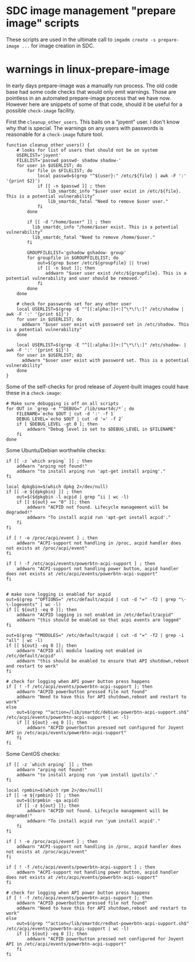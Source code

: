 <!--
    This Source Code Form is subject to the terms of the Mozilla Public
    License, v. 2.0. If a copy of the MPL was not distributed with this
    file, You can obtain one at http://mozilla.org/MPL/2.0/.
-->

<!--
    Copyright (c) 2014, Joyent, Inc.
-->

# SDC image management "prepare image" scripts

These scripts are used in the ultimate call to `imgadm create -s prepare-image
...` for image creation in SDC.


# warnings in linux-prepare-image

In early days prepare-image was a manually run process. The old code base
had some code checks that would only emit warnings. Those are pointless in an
automated prepare-image process that we have now. However here are snippets of
some of that code, should it be useful for a possible `check-image` facility.


First the `cleanup_other_users`. This bails on a "joyent" user. I don't know
why that is special. The warnings on any users with passwords is reasonable
for a `check-image` future tool.

    function cleanup_other_users() {
        # looks for list of users that should not be on system
        USERLIST='joyent'
        FILELIST='passwd passwd- shadow shadow-'
        for user in $USERLIST; do
            for file in $FILELIST; do
                local passwd=$(grep "^${user}:" /etc/${file} | awk -F ':' '{print $2}')
                if [[ -n $passwd ]] ; then
                    lib_smartdc_info "$user user exist in /etc/${file}. This is a potential vulnerability"
                    lib_smartdc_fatal "Need to remove $user user."
                fi
            done

            if [[ -d "/home/$user" ]] ; then
              lib_smartdc_info "/home/$user exist. This is a potential vulnerability"
              lib_smartdc_fatal "Need to remove /home/$user."
            fi

            GROUPFILELIST='gshadow gshadow- group'
            for groupfile in $GROUPFILELIST; do
                out=$(grep $user /etc/${groupfile} || true)
                if [[ -n $out ]]; then
                   addwarn "$user user exist /etc/${groupfile}. This is a potential vulnerability and user should be removed."
                fi
            done
        done

        # check for passwords set for any other user
        local USERLIST=$(grep -E "^[[:alpha:]]+:[^\*\!\:]" /etc/shadow | awk -F ':' '{print $1}')
        for user in $USERLIST; do
          addwarn "$user user exist with password set in /etc/shadow. This is a potential vulnerability"
        done

        local USERLIST=$(grep -E "^[[:alpha:]]+:[^\*\!\:]" /etc/shadow- | awk -F ':' '{print $1}')
        for user in $USERLIST; do
          addwarn "$user user exist with password set. This is a potential vulnerability"
        done
    }


Some of the self-checks for prod release of Joyent-built images could have
these in a `check-image`:

    # Make sure debugging is off on all scripts
    for OUT in `grep -e "^DEBUG=" /lib/smartdc/*`; do
        FILENAME=`echo $OUT | cut -d ':' -f 1`
        DEBUG_LEVEL=`echo $OUT | cut -d '=' -f 2`
        if [ $DEBUG_LEVEL -gt 0 ]; then
            addwarn "Debug level is set to $DEBUG_LEVEL in $FILENAME"
        fi
    done

Some Ubuntu/Debian worthwhile checks:

    if [[ -z `which arping` ]] ; then
        addwarn "arping not found!"
        addwarn "to install arping run 'apt-get install arping'."
    fi

    local dpkgbin=$(which dpkg 2>/dev/null)
    if [[ -e ${dpkgbin} ]] ; then
        out=$($dpkgbin -l acpid | grep ^ii | wc -l)
        if [[ ${out} == "0" ]]; then
            addwarn "ACPID not found. Lifecycle management will be degraded!"
            addwarn "To install acpid run 'apt-get install acpid'."
        fi
    fi

    if [ ! -e /proc/acpi/event ] ; then
        addwarn "ACPI-support not handling in /proc, acpid handler does not exists at /proc/acpi/event"
    fi

    if [ ! -f /etc/acpi/events/powerbtn-acpi-support ] ; then
        addwarn "ACPI-support not handling power button, acpid handler does not exists at /etc/acpi/events/powerbtn-acpi-support"
    fi


    # make sure logging is enabled for acpid
    out=$(grep "^OPTIONS=" /etc/default/acpid | cut -d "=" -f2 | grep "\-\-logevents" | wc -l)
    if [[ ${out} -eq 0 ]]; then
        addwarn "ACPID logging is not enabled in /etc/default/acpid"
        addwarn "this should be enabled so that acpi events are logged"
    fi

    out=$(grep "^MODULES=" /etc/default/acpid | cut -d "=" -f2 | grep -i "all" | wc -l)
    if [[ ${out} -eq 0 ]]; then
        addwarn "ACPID all module loading not enabled in /etc/default/acpid"
        addwarn "this should be enabled to ensure that API shutdown,reboot and restart to work"
    fi

    # check for logging when API power button press happens
    if [ ! -f /etc/acpi/events/powerbtn-acpi-support ]; then
        addwarn "ACPID powerbutton pressed file not found"
        addwarn "Need to have this for API shutdown,reboot and restart to work"
    else
        out=$(grep "^action=/lib/smartdc/debian-powerbtn-acpi-support.sh$" /etc/acpi/events/powerbtn-acpi-support | wc -l)
        if [[ ${out} -eq 0 ]]; then
            addwarn "ACPID powerbutton pressed not configured for Joyent API in /etc/acpi/events/powerbtn-acpi-support"
        fi
    fi

Some CentOS checks:

    if [[ -z `which arping` ]] ; then
        addwarn "arping not found!"
        addwarn "to install arping run 'yum install iputils'."
    fi

    local rpmbin=$(which rpm 2>/dev/null)
    if [[ -e ${rpmbin} ]] ; then
        out=$($rpmbin -qa acpid)
        if [[ -z ${out} ]]; then
            addwarn "ACPID not found. Lifecycle management will be degraded!"
            addwarn "To install acpid run 'yum install acpid'."
        fi
    fi

    if [ ! -e /proc/acpi/event ] ; then
        addwarn "ACPI-support not handling in /proc, acpid handler does not exists at /proc/acpi/event"
    fi

    if [ ! -f /etc/acpi/events/powerbtn-acpi-support ] ; then
        addwarn "ACPI-support not handling power button, acpid handler does not exists at /etc/acpi/events/powerbtn-acpi-support"
    fi

    # check for logging when API power button press happens
    if [ ! -f /etc/acpi/events/powerbtn-acpi-support ]; then
        addwarn "ACPID powerbutton pressed file not found"
        addwarn "Need to have this for API shutdown,reboot and restart to work"
    else
        out=$(grep "^action=/lib/smartdc/redhat-powerbtn-acpi-support.sh$" /etc/acpi/events/powerbtn-acpi-support | wc -l)
        if [[ ${out} -eq 0 ]]; then
            addwarn "ACPID powerbutton pressed not configured for Joyent API in /etc/acpi/events/powerbtn-acpi-support"
        fi
    fi
